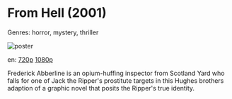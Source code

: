 # From Hell (2001)

Genres: horror, mystery, thriller

![poster](http://image.tmdb.org/t/p/w500/f3J77Cy3pRSeeN52Pk8oIvgi6IN.jpg)

en:
  [720p](magnet:?xt=urn:btih:63DD5E931088811642B3998D7F6D1D93770DD8D4&tr=udp://glotorrents.pw:6969/announce&tr=udp://tracker.opentrackr.org:1337/announce&tr=udp://torrent.gresille.org:80/announce&tr=udp://tracker.openbittorrent.com:80&tr=udp://tracker.coppersurfer.tk:6969&tr=udp://tracker.leechers-paradise.org:6969&tr=udp://p4p.arenabg.ch:1337&tr=udp://tracker.internetwarriors.net:1337)
  [1080p](magnet:?xt=urn:btih:C4613664B6560AAF0DEE9823A2E68D9F06611111&tr=udp://glotorrents.pw:6969/announce&tr=udp://tracker.opentrackr.org:1337/announce&tr=udp://torrent.gresille.org:80/announce&tr=udp://tracker.openbittorrent.com:80&tr=udp://tracker.coppersurfer.tk:6969&tr=udp://tracker.leechers-paradise.org:6969&tr=udp://p4p.arenabg.ch:1337&tr=udp://tracker.internetwarriors.net:1337)
  


Frederick Abberline is an opium-huffing inspector from Scotland Yard who falls for one of Jack the Ripper's prostitute targets in this Hughes brothers adaption of a graphic novel that posits the Ripper's true identity.